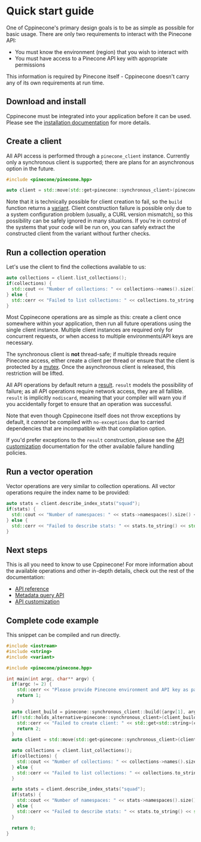 # Quick start guide

One of Cppinecone's primary design goals is to be as simple as possible for basic usage.
There are only two requirements to interact with the Pinecone API:

* You must know the environment (region) that you wish to interact with
* You must have access to a Pinecone API key with appropriate permissions

This information is required by Pinecone itself - Cppinecone doesn't carry any of its
own requirements at run time.

## Download and install

Cppinecone must be integrated into your application before it can be used.
Please see the [installation documentation](./installation.md) for more details.

## Create a client

All API access is performed through a `pinecone_client` instance. Currently only a synchronous
client is supported; there are plans for an asynchronous option in the future.

```cpp
#include <pinecone/pinecone.hpp>

auto client = std::move(std::get<pinecone::synchronous_client>(pinecone::synchronous_client::build({"us-west1-gcp", "api_key_goes_here"})));
```

Note that it is technically possible for client creation to fail, so the `build` function
returns a [variant](https://en.cppreference.com/w/cpp/utility/variant). Client construction failure is possible
only due to a system configuration problem (usually, a CURL version mismatch), so this possibility
can be safely ignored in many situations. If you're in control of the systems that your code will
be run on, you can safely extract the constructed client from the variant without further checks.

## Run a collection operation

Let's use the client to find the collections available to us:

```cpp
auto collections = client.list_collections();
if(collections) {
  std::cout << "Number of collections: " << collections->names().size() << std::endl; // Requires <iostream>
} else {
  std::cerr << "Failed to list collections: " << collections.to_string() << std::endl;
}
```

Most Cppinecone operations are as simple as this: create a client once somewhere within your application, then
run all future operations using the single client instance. Multiple client instances are required only
for concurrent requests, or when access to multiple environments/API keys are necessary.

The synchronous client is **not** thread-safe; if multiple threads require Pinecone access, either create a client per
thread or ensure that the client is protected by a [mutex](https://en.cppreference.com/w/cpp/thread/mutex).
Once the asynchronous client is released, this restriction will be lifted.

All API operations by default return a [result](/cppinecone/doxygen/html/structpinecone_1_1util_1_1result.html). `result` models the possibility
of failure; as all API operations require network access, they are all fallible. `result` is implicitly
`nodiscard`, meaning that your compiler will warn you if you accidentally forget to ensure that an operation
was successful.

Note that even though Cppinecone itself does not throw exceptions by default, it _cannot_ be compiled with
`no-exceptions` due to carried dependencies that are incompatible with that compilation option.

If you'd prefer exceptions to the `result` construction, please see the [API customization](./customization.md)
documentation for the other available failure handling policies.

## Run a vector operation

Vector operations are very similar to collection operations. All vector operations require the index name to be
provided:

```cpp
auto stats = client.describe_index_stats("squad");
if(stats) {
  std::cout << "Number of namespaces: " << stats->namespaces().size() << std::endl;
} else {
  std::cerr << "Failed to describe stats: " << stats.to_string() << std::endl;
}
```

## Next steps

This is all you need to know to use Cppinecone! For more information about the available operations and other
in-depth details, check out the rest of the documentation:

* [API reference](./api_reference.md)
* [Metadata query API](./metadata_query_api.md)
* [API customization](./customization.md)

## Complete code example

This snippet can be compiled and run directly.

```cpp
#include <iostream>
#include <string>
#include <variant>

#include <pinecone/pinecone.hpp>

int main(int argc, char** argv) {
  if(argc != 2) {
    std::cerr << "Please provide Pinecone environment and API key as parameters" << std::endl;
    return 1;
  }

  auto client_build = pinecone::synchronous_client::build({argv[1], argv[2]});
  if(!std::holds_alternative<pinecone::synchronous_client>(client_build)) {
    std::cerr << "Failed to create client: " << std::get<std::string>(client_build) << std::endl;
    return 2;
  }
  auto client = std::move(std::get<pinecone::synchronous_client>(client_build));

  auto collections = client.list_collections();
  if(collections) {
    std::cout << "Number of collections: " << collections->names().size() << std::endl;
  } else {
    std::cerr << "Failed to list collections: " << collections.to_string() << std::endl;
  }

  auto stats = client.describe_index_stats("squad");
  if(stats) {
    std::cout << "Number of namespaces: " << stats->namespaces().size() << std::endl;
  } else {
    std::cerr << "Failed to describe stats: " << stats.to_string() << std::endl;
  }

  return 0;
}
```
